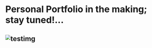 # Personal Portfolio in the making; stay tuned!...
## ![testimg](https://github.com/Muhtoyyib/myFolio/tree/main/src/assets/profile.jpeg)
